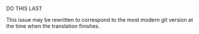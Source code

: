 DO THIS LAST

This issue may be rewritten to correspond to the most modern git version at the time when the translation finishes.
